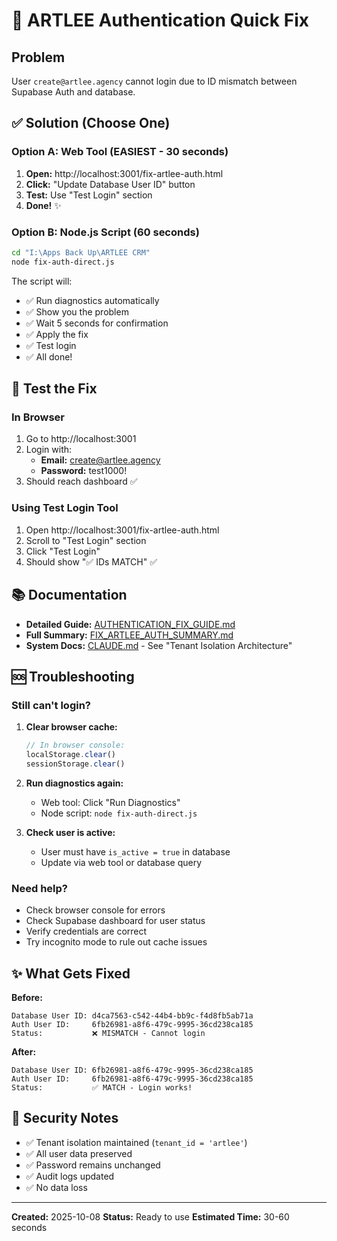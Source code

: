 # 🚀 ARTLEE Authentication Quick Fix

## Problem
User `create@artlee.agency` cannot login due to ID mismatch between Supabase Auth and database.

## ✅ Solution (Choose One)

### Option A: Web Tool (EASIEST - 30 seconds)

1. **Open:** http://localhost:3001/fix-artlee-auth.html
2. **Click:** "Update Database User ID" button
3. **Test:** Use "Test Login" section
4. **Done!** ✨

### Option B: Node.js Script (60 seconds)

```bash
cd "I:\Apps Back Up\ARTLEE CRM"
node fix-auth-direct.js
```

The script will:
- ✅ Run diagnostics automatically
- ✅ Show you the problem
- ✅ Wait 5 seconds for confirmation
- ✅ Apply the fix
- ✅ Test login
- ✅ All done!

## 🧪 Test the Fix

### In Browser
1. Go to http://localhost:3001
2. Login with:
   - **Email:** create@artlee.agency
   - **Password:** test1000!
3. Should reach dashboard ✅

### Using Test Login Tool
1. Open http://localhost:3001/fix-artlee-auth.html
2. Scroll to "Test Login" section
3. Click "Test Login"
4. Should show "✅ IDs MATCH" ✅

## 📚 Documentation

- **Detailed Guide:** [AUTHENTICATION_FIX_GUIDE.md](./AUTHENTICATION_FIX_GUIDE.md)
- **Full Summary:** [FIX_ARTLEE_AUTH_SUMMARY.md](./FIX_ARTLEE_AUTH_SUMMARY.md)
- **System Docs:** [CLAUDE.md](./CLAUDE.md) - See "Tenant Isolation Architecture"

## 🆘 Troubleshooting

### Still can't login?

1. **Clear browser cache:**
   ```javascript
   // In browser console:
   localStorage.clear()
   sessionStorage.clear()
   ```

2. **Run diagnostics again:**
   - Web tool: Click "Run Diagnostics"
   - Node script: `node fix-auth-direct.js`

3. **Check user is active:**
   - User must have `is_active = true` in database
   - Update via web tool or database query

### Need help?

- Check browser console for errors
- Check Supabase dashboard for user status
- Verify credentials are correct
- Try incognito mode to rule out cache issues

## ✨ What Gets Fixed

**Before:**
```
Database User ID: d4ca7563-c542-44b4-bb9c-f4d8fb5ab71a
Auth User ID:     6fb26981-a8f6-479c-9995-36cd238ca185
Status:           ❌ MISMATCH - Cannot login
```

**After:**
```
Database User ID: 6fb26981-a8f6-479c-9995-36cd238ca185
Auth User ID:     6fb26981-a8f6-479c-9995-36cd238ca185
Status:           ✅ MATCH - Login works!
```

## 🔐 Security Notes

- ✅ Tenant isolation maintained (`tenant_id = 'artlee'`)
- ✅ All user data preserved
- ✅ Password remains unchanged
- ✅ Audit logs updated
- ✅ No data loss

---

**Created:** 2025-10-08
**Status:** Ready to use
**Estimated Time:** 30-60 seconds
